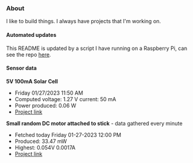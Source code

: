 ### About
I like to build things. I always have projects that I'm working on.

#### Automated updates
This README is updated by a script I have running on a Raspberry Pi, can see the repo [here](https://github.com/jdc-cunningham/raspi-git-repo-updater).

#### Sensor data
**5V 100mA Solar Cell**
- Friday 01/27/2023 11:50 AM
- Computed voltage: 1.27 V current: 50 mA
- Power produced: 0.06 W
- [Project link](https://github.com/jdc-cunningham/raspisolarplotter)

**Small random DC motor attached to stick** - data gathered every minute
- Fetched today Friday 01-27-2023 12:00 PM
- Produced: 33.47 mW
- Highest: 0.054V 0.0017A
- [Project link](https://github.com/jdc-cunningham/turbine-raspi)